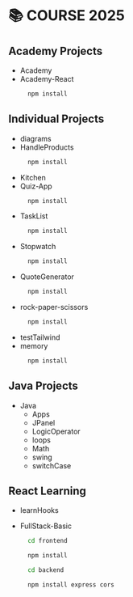 # 📚 COURSE 2025

## Academy Projects

  - Academy
  - Academy-React
    ```bash
      npm install
    ```

## Individual Projects

  - diagrams
  - HandleProducts
    ```bash
      npm install
    ```
  - Kitchen
  - Quiz-App
    ```bash
      npm install
    ```
  - TaskList
    ```bash
      npm install
    ```
  - Stopwatch
    ```bash
      npm install
    ```
  - QuoteGenerator
    ```bash
      npm install
    ```
  - rock-paper-scissors
    ```bash
      npm install
    ```
  - testTailwind
  - memory
    ```bash
      npm install
    ```

## Java Projects

  - Java
    - Apps
    - JPanel
    - LogicOperator
    - loops
    - Math
    - swing
    - switchCase

## React Learning

- learnHooks
- FullStack-Basic
  ```bash
    cd frontend
  ```

  ```bash
    npm install
  ```

  ```bash
    cd backend
  ```

  ```bash
    npm install express cors
  ```

